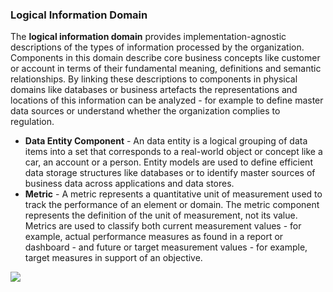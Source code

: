 ### Logical Information Domain
The **logical information domain** provides implementation-agnostic descriptions of the types of information processed by the organization. Components in this domain describe core business concepts like customer or account in terms of their fundamental meaning, definitions and semantic relationships. By linking these descriptions to components in physical domains like databases or business artefacts the representations and locations of this information can be analyzed - for example to define master data sources or understand whether the organization complies to regulation.

- **Data Entity Component** -  An data entity is a logical grouping of data items into a set that corresponds to a real-world object or concept like a car, an account or a person. Entity models are used to define efficient data storage structures like databases or to identify master sources of business data across applications and data stores.
- **Metric** - A metric represents a quantitative unit of measurement used to track the performance of an element or domain. The metric component represents the definition of the unit of measurement, not its value. Metrics are used to classify both current measurement values - for example, actual performance measures as found in a report or dashboard - and future or target measurement values - for example, target measures in support of an objective.

![](Business%20stuff/Business%20Strategy%20Stuff/Ardoq/Meta%20Model/1.%20High%20Level%20Metamodel%20Concepts/attachments/Pasted%20image%2020231101132733.png)
